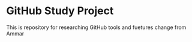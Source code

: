 # GitHub Study Project
This is repository for researching GitHub tools and fuetures
change from Ammar